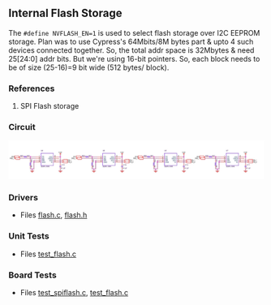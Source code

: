 ## Internal Flash Storage
The `#define NVFLASH_EN=1` is used to select flash storage over I2C EEPROM storage. Plan was to use Cypress's 64Mbits/8M bytes part & upto 4 such devices connected together. So, the total addr space is 32Mbytes & need 25[24:0] addr bits. But we're using 16-bit pointers. So, each block needs to be of size (25-16)=9 bit wide (512 bytes/ block).

### References
1. SPI Flash storage

### Circuit
![NANDF](./nandf_circuit.jpg) <br>

### Drivers
* Files [flash.c](https://github.com/narenkn/atmega_biller/blob/atmega128/flash.c), [flash.h](https://github.com/narenkn/atmega_biller/blob/atmega128/flash.h)

### Unit Tests
* Files [test_flash.c](https://github.com/narenkn/atmega_biller/blob/atmega128/units/test_flash.c)

### Board Tests
* Files [test_spiflash.c](https://github.com/narenkn/atmega_biller/blob/atmega128/tests/test_spiflash.c), [test_flash.c](https://github.com/narenkn/atmega_biller/blob/atmega128/tests/test_flash.c)
